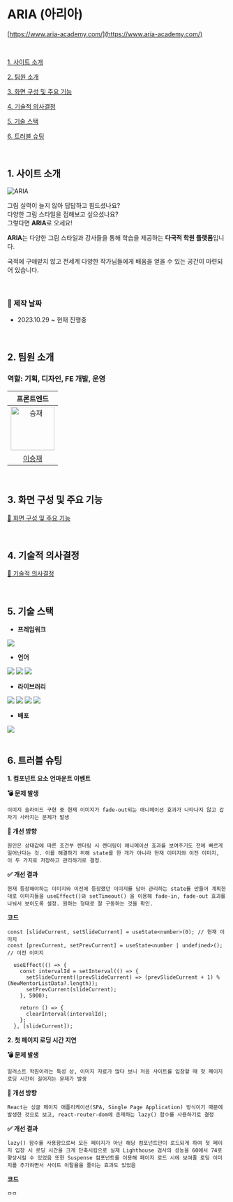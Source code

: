 # ARIA (아리아)
[https://www.aria-academy.com/](https://www.aria-academy.com/)

<br />

[1. 사이트 소개](#1-사이트-소개)

[2. 팀원 소개](#2-팀원-소개)

[3. 화면 구성 및 주요 기능](#3-화면-구성-및-주요-기능)

[4. 기술적 의사결정](#4-기술적-의사결정)

[5. 기술 스택](#5-기술-스택)

[6. 트러블 슈팅](#6-트러블-슈팅)

<br />

## 1. 사이트 소개

![ARIA](https://github.com/seungjaelee2684/aria-front-end/assets/135948012/69ca83d8-8666-4649-a5a8-f635a8b3110d)

그림 실력이 늘지 않아 답답하고 힘드셨나요?
<br />
다양한 그림 스타일을 접해보고 싶으셨나요?
<br />
그렇다면 **ARIA**로 오세요!

**ARIA**는 다양한 그림 스타일과 강사들을 통해 학습을 제공하는 **다국적 학원 플랫폼**입니다.

국적에 구애받지 않고 전세계 다양한 작가님들에게 배움을 얻을 수 있는 공간이 마련되어 있습니다.

<br />

### 📆 제작 날짜
* 2023.10.29 ~ 현재 진행중

<br />

## 2. 팀원 소개

<h3>역할: 기획, 디자인, FE 개발, 운영</h3>
<table>
  <thead>
    <tr>
      <th align="center">프론트엔드</th>
    </tr>
  </thead>
  <tbody>
    <tr>
      <td align="center"><a target="_blank" rel="noopener noreferrer nofollow" href="https://avatars.githubusercontent.com/u/135948012s=400&u=9e8118cffef779128f2b653e7b8f09d99d7ab417&v=4"><img src="https://avatars.githubusercontent.com/u/135948012?s=400&u=9e8118cffef779128f2b653e7b8f09d99d7ab417&v=4" alt="승재" style="width: 100px"></img></a></td>
    </tr>
    <tr>
      <td align="center"><a href="https://github.com/seungjaelee2684">이승재</a></td>
    </tr>
  </tbody>
</table>

<br />

## 3. 화면 구성 및 주요 기능

[🔗 화면 구성 및 주요 기능](https://github.com/seungjaelee2684/aria-front-end/wiki/%ED%99%94%EB%A9%B4-%EA%B5%AC%EC%84%B1-%EB%B0%8F-%EC%A3%BC%EC%9A%94-%EA%B8%B0%EB%8A%A5)

<br />

## 4. 기술적 의사결정

[🔗 기술적 의사결정](https://github.com/seungjaelee2684/aria-front-end/wiki/%EA%B8%B0%EC%88%A0%EC%A0%81-%EC%9D%98%EC%82%AC%EA%B2%B0%EC%A0%95)

<br />

## 5. 기술 스택

* **프레임워크**

<div>
  <img src="https://img.shields.io/badge/React-61DAFB?style=for-the-badge&logo=react&logoColor=white"/>
</div>

* **언어**

<div>
  <img src="https://img.shields.io/badge/HTML5-E34F26?style=for-the-badge&logo=HTML5&logoColor=white" />
  <img src="https://img.shields.io/badge/CSS3-1572B6?style=for-the-badge&logo=CSS3&logoColor=white" />
  <img src="https://img.shields.io/badge/Typescript-3178C6?style=for-the-badge&logo=typescript&logoColor=white" />
</div>

* **라이브러리**

<div>
  <img src="https://img.shields.io/badge/axios-5A29E4?style=for-the-badge&logo=axios&logoColor=white"/>
  <img src="https://img.shields.io/badge/reactquery-FF4154?style=for-the-badge&logo=reactquery&logoColor=white"/>
  <img src="https://img.shields.io/badge/recoil-3578E5?style=for-the-badge&logo=recoil&logoColor=white"/>
  <img src="https://img.shields.io/badge/styledcomponents-DB7093?style=for-the-badge&logo=styledcomponents&logoColor=white"/>
</div>

* **배포**

<div>
  <img src="https://img.shields.io/badge/netlify-00C7B7?style=for-the-badge&logo=netlify&logoColor=white"/>
</div>

<br />

## 6. 트러블 슈팅

**1. 컴포넌트 요소 언마운트 이벤트**

**💣 문제 발생**

`이미지 슬라이드 구현 중 현재 이미지가 fade-out되는 애니메이션 효과가 나타나지 않고 갑자기 사라지는 문제가 발생`

**🎯 개선 방향**

`원인은 상태값에 따른 조건부 렌더링 시 렌더링이 애니메이션 효과를 보여주기도 전에 빠르게 일어난다는 것.
이를 해결하기 위해 state를 한 개가 아니라 현재 이미지와 이전 이미지, 이 두 가지로 저장하고 관리하기로 결정.`

**✅ 개선 결과**

`현재 등장해야하는 이미지와 이전에 등장했던 이미지를 담아 관리하는 state를 만들어 계획한 대로 이미지들을 useEffect()와 setTimeout() 을 이용해 fade-in, fade-out 효과를 나눠서 보이도록 설정.
원하는 형태로 잘 구동하는 것을 확인.`

**코드**

```
const [slideCurrent, setSlideCurrent] = useState<number>(0); // 현재 이미지
const [prevCurrent, setPrevCurrent] = useState<number | undefined>(); // 이전 이미지

  useEffect(() => {
    const intervalId = setInterval(() => {
      setSlideCurrent((prevSlideCurrent) => (prevSlideCurrent + 1) % (NewMentorListData?.length));
      setPrevCurrent(slideCurrent);
    }, 5000);

    return () => {
      clearInterval(intervalId);
    };
  }, [slideCurrent]);
```

**2. 첫 페이지 로딩 시간 지연**

**💣 문제 발생**

`일러스트 학원이라는 특성 상, 이미지 자료가 많다 보니 처음 사이트를 입장할 때 첫 페이지 로딩 시간이 길어지는 문제가 발생`

**🎯 개선 방향**

`React는 싱글 페이지 애플리케이션(SPA, Single Page Application) 방식이기 때문에 발생한 것으로 보고, react-router-dom에 존재하는 lazy() 함수를 사용하기로 결정`

**✅ 개선 결과**

`lazy() 함수를 사용함으로써 모든 페이지가 아닌 해당 컴포넌트만이 로드되게 하여 첫 페이지 입장 시 로딩 시간을 크게 단축시킴으로 실제 Lighthouse 검사의 성능을 60에서 74로 향상시킬 수 있었음 또한 Suspense 컴포넌트를 이용해 페이지 로드 시에 보여줄 로딩 이미지를 추가하면서 사이트 이탈율을 줄이는 효과도 있었음`

**코드**

```
ㅁㅁ
```
